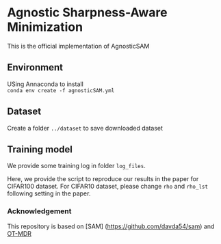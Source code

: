 # Agnostic Sharpness-Aware Minimization
This is the official implementation of AgnosticSAM

## Environment
USing Annaconda to install  
`conda env create -f agnosticSAM.yml`

## Dataset
Create a folder `../dataset` to save downloaded dataset

## Training model
We provide some training log in folder `log_files`.
  
Here, we provide the script to reproduce our results in the paper for CIFAR100 dataset. For CIFAR10 dataset, please change `rho` and `rho_lst` following setting in the paper.



### Acknowledgement
This repository is based on [SAM] (https://github.com/davda54/sam) and [OT-MDR](https://github.com/anh-ntv/OT_MDR)

